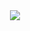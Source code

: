 <div align="center">
    <!--img src="https://github-readme-stats.vercel.app/api?username=tardo" /-->
    <img src="https://fimdomeio.com/img/walkrx12.gif" align="center" />
</div>
